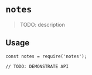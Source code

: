 # `notes`

> TODO: description

## Usage

```
const notes = require('notes');

// TODO: DEMONSTRATE API
```
